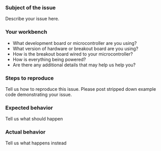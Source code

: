 ### Subject of the issue
Describe your issue here.

### Your workbench
- What development board or microcontroller are you using?
- What version of hardware or breakout board are you using?
- How is the breakout board wired to your microcontroller?
- How is everything being powered?
- Are there any additional details that may help us help you?

### Steps to reproduce
Tell us how to reproduce this issue. Please post stripped down example code demonstrating your issue.

### Expected behavior
Tell us what should happen

### Actual behavior
Tell us what happens instead
